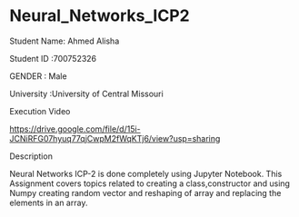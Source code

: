 # Neural_Networks_ICP2
Student Name: Ahmed Alisha

Student ID :700752326

GENDER : Male

University :University of Central Missouri

Execution Video

https://drive.google.com/file/d/15i-JCNiRFG07hyuq77qjCwpM2fWqKTj6/view?usp=sharing

Description

Neural Networks ICP-2 is done completely using Jupyter Notebook. This Assignment covers topics related to creating a class,constructor and using Numpy creating random vector and reshaping of array and replacing the elements in an array.
